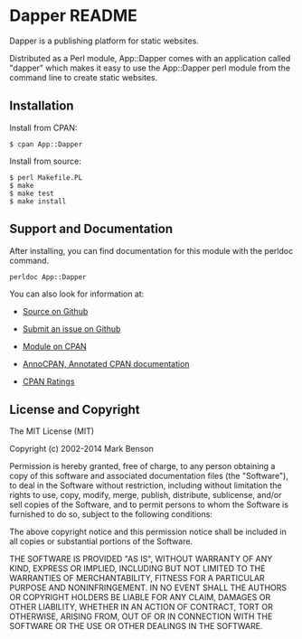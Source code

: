 # Dapper README

Dapper is a publishing platform for static websites.

Distributed as a Perl module, App::Dapper comes with an
application called "dapper" which makes it easy to use the App::Dapper perl
module from the command line to create static websites.

## Installation

Install from CPAN:

    $ cpan App::Dapper

Install from source:

	$ perl Makefile.PL
	$ make
	$ make test
	$ make install

## Support and Documentation

After installing, you can find documentation for this module with the
perldoc command.

    perldoc App::Dapper

You can also look for information at:

* [Source on Github](https://github.com/markdbenson/dapper)

* [Submit an issue on Github](https://github.com/markdbenson/dapper/issues)

* [Module on CPAN](http://search.cpan.org/dist/App-Dapper/)

* [AnnoCPAN, Annotated CPAN documentation](http://annocpan.org/dist/App-Dapper)

* [CPAN Ratings](http://cpanratings.perl.org/d/App-Dapper)

## License and Copyright

The MIT License (MIT)

Copyright (c) 2002-2014 Mark Benson

Permission is hereby granted, free of charge, to any person obtaining a copy
of this software and associated documentation files (the "Software"), to deal
in the Software without restriction, including without limitation the rights
to use, copy, modify, merge, publish, distribute, sublicense, and/or sell
copies of the Software, and to permit persons to whom the Software is
furnished to do so, subject to the following conditions:

The above copyright notice and this permission notice shall be included in all
copies or substantial portions of the Software.

THE SOFTWARE IS PROVIDED "AS IS", WITHOUT WARRANTY OF ANY KIND, EXPRESS OR
IMPLIED, INCLUDING BUT NOT LIMITED TO THE WARRANTIES OF MERCHANTABILITY,
FITNESS FOR A PARTICULAR PURPOSE AND NONINFRINGEMENT. IN NO EVENT SHALL THE
AUTHORS OR COPYRIGHT HOLDERS BE LIABLE FOR ANY CLAIM, DAMAGES OR OTHER
LIABILITY, WHETHER IN AN ACTION OF CONTRACT, TORT OR OTHERWISE, ARISING FROM,
OUT OF OR IN CONNECTION WITH THE SOFTWARE OR THE USE OR OTHER DEALINGS IN THE
SOFTWARE.

